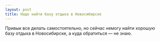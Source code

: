 ```yaml
---
layout: post 
title: Надо найти базу отдыха в Новосибирске 
--- 
```

Привык все делать самостоятельно, но сейчас немогу найти хорошую базу отдыха в Новосибирске, а куда обратиться — не знаю.
